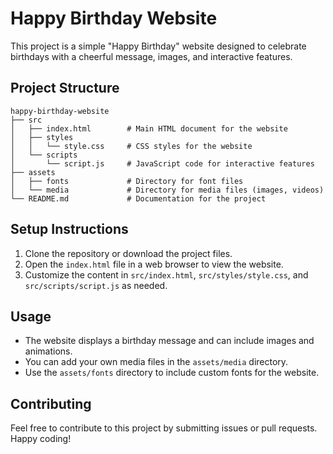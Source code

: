 # Happy Birthday Website

This project is a simple "Happy Birthday" website designed to celebrate birthdays with a cheerful message, images, and interactive features.

## Project Structure

```
happy-birthday-website
├── src
│   ├── index.html        # Main HTML document for the website
│   ├── styles
│   │   └── style.css     # CSS styles for the website
│   └── scripts
│       └── script.js     # JavaScript code for interactive features
├── assets
│   ├── fonts             # Directory for font files
│   └── media             # Directory for media files (images, videos)
└── README.md             # Documentation for the project
```

## Setup Instructions

1. Clone the repository or download the project files.
2. Open the `index.html` file in a web browser to view the website.
3. Customize the content in `src/index.html`, `src/styles/style.css`, and `src/scripts/script.js` as needed.

## Usage

- The website displays a birthday message and can include images and animations.
- You can add your own media files in the `assets/media` directory.
- Use the `assets/fonts` directory to include custom fonts for the website.

## Contributing

Feel free to contribute to this project by submitting issues or pull requests. Happy coding!